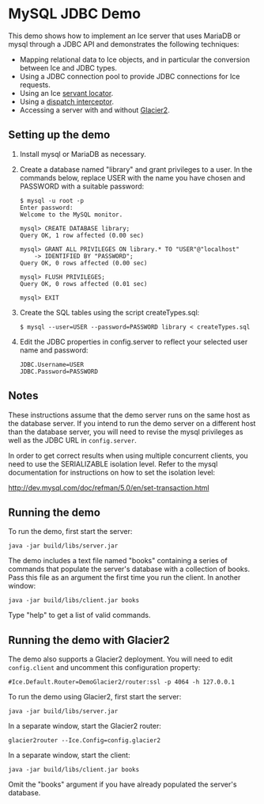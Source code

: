 MySQL JDBC Demo
===============

This demo shows how to implement an Ice server that uses MariaDB or mysql
through a JDBC API and demonstrates the following techniques:

 - Mapping relational data to Ice objects, and in particular the
   conversion between Ice and JDBC types.
 - Using a JDBC connection pool to provide JDBC connections for Ice
   requests.
 - Using an Ice [servant locator][1].
 - Using a [dispatch interceptor][2].
 - Accessing a server with and without [Glacier2][3].

Setting up the demo
-------------------

1. Install mysql or MariaDB as necessary.

2. Create a database named "library" and grant privileges to a user. In
   the commands below, replace USER with the name you have chosen and
   PASSWORD with a suitable password:
    ```
    $ mysql -u root -p
    Enter password:
    Welcome to the MySQL monitor.

    mysql> CREATE DATABASE library;
    Query OK, 1 row affected (0.00 sec)

    mysql> GRANT ALL PRIVILEGES ON library.* TO "USER"@"localhost"
        -> IDENTIFIED BY "PASSWORD";
    Query OK, 0 rows affected (0.00 sec)

    mysql> FLUSH PRIVILEGES;
    Query OK, 0 rows affected (0.01 sec)

    mysql> EXIT
    ```

3. Create the SQL tables using the script createTypes.sql:
    ```
    $ mysql --user=USER --password=PASSWORD library < createTypes.sql
    ```

4. Edit the JDBC properties in config.server to reflect your selected
   user name and password:
    ```
    JDBC.Username=USER
    JDBC.Password=PASSWORD
    ```

Notes
-----

These instructions assume that the demo server runs on the same
host as the database server. If you intend to run the demo server on
a different host than the database server, you will need to revise
the mysql privileges as well as the JDBC URL in `config.server`.

In order to get correct results when using multiple concurrent
clients, you need to use the SERIALIZABLE isolation level. Refer
to the mysql documentation for instructions on how to set the
isolation level:

http://dev.mysql.com/doc/refman/5.0/en/set-transaction.html

Running the demo
----------------

To run the demo, first start the server:

```
java -jar build/libs/server.jar
```

The demo includes a text file named "books" containing a series of
commands that populate the server's database with a collection of
books. Pass this file as an argument the first time you run the
client. In another window:

```
java -jar build/libs/client.jar books
```

Type "help" to get a list of valid commands.

Running the demo with Glacier2
------------------------------

The demo also supports a Glacier2 deployment. You will need to edit
`config.client` and uncomment this configuration property:

```
#Ice.Default.Router=DemoGlacier2/router:ssl -p 4064 -h 127.0.0.1
```

To run the demo using Glacier2, first start the server:

```
java -jar build/libs/server.jar
```

In a separate window, start the Glacier2 router:

```
glacier2router --Ice.Config=config.glacier2
```

In a separate window, start the client:

```
java -jar build/libs/client.jar books
```

Omit the "books" argument if you have already populated the server's
database.

[1]: https://doc.zeroc.com/ice/3.7/server-side-features/servant-locators
[2]: https://doc.zeroc.com/ice/3.7/server-side-features/dispatch-interceptors
[3]: https://doc.zeroc.com/ice/3.7/ice-services/glacier2
